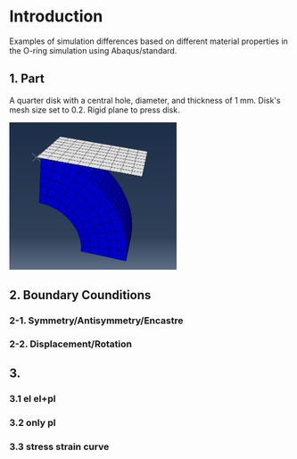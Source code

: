 # Introduction
Examples of simulation differences based on different material properties in the O-ring simulation using Abaqus/standard.

## 1. Part
A quarter disk with a central hole, diameter, and thickness of 1 mm. Disk's mesh size set to 0.2. 
Rigid plane to press disk.

<img src="image/Ex01_Oring/Oring_part.png" alt="drawing" width="300"/>

## 2. Boundary Counditions
### 2-1. Symmetry/Antisymmetry/Encastre

### 2-2. Displacement/Rotation


## 3. 
### 3.1 el el+pl

### 3.2 only pl

### 3.3 stress strain curve

